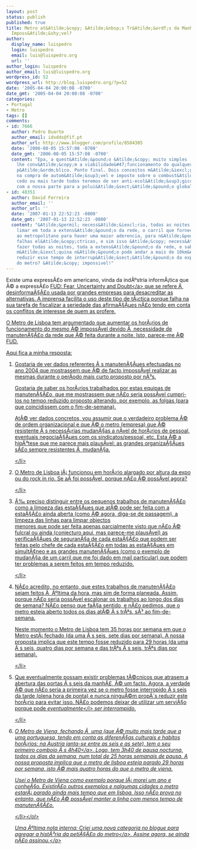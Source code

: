 ```yaml
---
layout: post
status: publish
published: true
title: Metro at&Atilde;&copy; &Atilde;&nbsp;s Tr&Atilde;&ordf;s da Manh&Atilde;&pound;
  Imposs&Atilde;&shy;vel?
author:
  display_name: luispedro
  login: luispedro
  email: luis@luispedro.org
  url: ''
author_login: luispedro
author_email: luis@luispedro.org
wordpress_id: 52
wordpress_url: http://blog.luispedro.org/?p=52
date: '2005-04-04 20:00:08 -0700'
date_gmt: '2005-04-04 20:00:08 -0700'
categories:
- Portugal
- Metro
tags: []
comments:
- id: 7666
  author: Pedro Duarte
  author_email: idsdds@fif.pt
  author_url: http://www.blogger.com/profile/8504305
  date: '2006-08-05 15:57:08 -0700'
  date_gmt: '2006-08-05 15:57:08 -0700'
  content: "Epa, a quest&Atilde;&pound;o &Atilde;&copy; muito simples : o estado nao
    lhe conv&Atilde;&copy;m a viabilidade&#47;funcionamento do qualquer transporte
    p&Atilde;&ordm;blico. Ponto final. Dois conceitos m&Atilde;&iexcl;gicos : imposto
    na compra de autom&Atilde;&sup3;vel e imposto sobre o combust&Atilde;&shy;vel.\r\n\r\nMais
    cedo ou mais tarde todos teremos de ser anti-ecol&Atilde;&sup3;gicos e contribuirmos
    com a nossa parte para a polui&Atilde;&sect;&Atilde;&pound;o global."
- id: 48351
  author: David Ferreira
  author_email: ''
  author_url: ''
  date: '2007-01-13 22:52:23 -0800'
  date_gmt: '2007-01-13 22:52:23 -0800'
  content: "&Atilde;&permil; necess&Atilde;&iexcl;rio, todas as noites, uma m&Atilde;&iexcl;quina
    limar em toda a extens&Atilde;&pound;o da rede, o carril que fornece electricidade
    ao metropolitano para haver uma maior aderencia, para n&Atilde;&pound;o haver
    falhas el&Atilde;&copy;ctricas, e sim isso &Atilde;&copy; necess&Atilde;&iexcl;rio
    fazer todas as noites, toda a extens&Atilde;&pound;o da rede, e sabendo que essa
    m&Atilde;&iexcl;quina n&Atilde;&pound;o pode andar a mais de 10km&#47;h como querem
    reduzir esse tempo de interrup&Atilde;&sect;&Atilde;&pound;o da explora&Atilde;&sect;&Atilde;&pound;o
    do metro? &Atilde;&copy; impossivel!"
---
```

<p>Existe uma express&Atilde;&pound;o em americano, vinda da ind&Atilde;&ordm;stria inform&Atilde;&iexcl;tica que &Atilde;&copy; a express&Atilde;&pound;o <a href="http:&#47;&#47;en.wikipedia.org&#47;wiki&#47;FUD">FUD: Fear, Uncertainty and Doubt<&#47;a> que se refere &Atilde;&nbsp; desinforma&Atilde;&sect;&Atilde;&pound;o usada por grandes empresas para desacreditar as alternativas. A imprensa facilita o uso deste tipo de t&Atilde;&iexcl;ctica porque falha na sua tarefa de fiscalizar a seriedade das afirma&Atilde;&sect;&Atilde;&micro;es n&Atilde;&pound;o tendo em conta os conflitos de interesse de quem as profere.</p>
<p>O Metro de Lisboa tem argumentado que aumentar os hor&Atilde;&iexcl;rios de funcionamento do mesmo &Atilde;&copy; imposs&Atilde;&shy;vel devido &Atilde;&nbsp; necessidade de manuten&Atilde;&sect;&Atilde;&pound;o da rede que &Atilde;&copy; feita durante a noite. Isto, parece-me &Atilde;&copy; FUD.</p>
<p>Aqui fica a minha resposta:</p>
<ol>
<li>Gostaria de ver dados referentes &Atilde;&nbsp;s manuten&Atilde;&sect;&Atilde;&micro;es efectuadas no ano 2004 que mostrassem que &Atilde;&copy; de facto imposs&Atilde;&shy;vel realizar as mesmas durante o per&Atilde;&shy;odo mais curto proposto por n&Atilde;&sup3;s.
<p>Gostaria de saber os hor&Atilde;&iexcl;rios trabalhados por estas equipas de manuten&Atilde;&sect;&Atilde;&pound;o, que me mostrassem que n&Atilde;&pound;o seria poss&Atilde;&shy;vel cumpri-los no tempo reduzido proposto alterando, por exemplo, as folgas (para que coincidissem com o fim-de-semana).</p>
<p>At&Atilde;&copy; ver dados concretos, vou assumir que o verdadeiro problema &Atilde;&copy; de ordem  organizacional e que &Atilde;&copy; o metro (empresa) que &Atilde;&copy; resistente &Atilde;&nbsp;s necess&Atilde;&iexcl;rias  mudan&Atilde;&sect;as a n&Atilde;&shy;vel de hor&Atilde;&iexcl;rios de pessoal, eventuais negocia&Atilde;&sect;&Atilde;&micro;es com os sindicatos&#47;pessoal, etc. Esta &Atilde;&copy; a hip&Atilde;&sup3;tese que me parece mais plaus&Atilde;&shy;vel: as grandes organiza&Atilde;&sect;&Atilde;&micro;es s&Atilde;&pound;o sempre resistentes &Atilde;&nbsp; mudan&Atilde;&sect;a.</p>
<p><&#47;li>
<li> O Metro de Lisboa j&Atilde;&iexcl; funcionou em hor&Atilde;&iexcl;rio alargado por altura da expo ou do rock in rio. Se a&Atilde;&shy; foi poss&Atilde;&shy;vel, porque n&Atilde;&pound;o &Atilde;&copy; poss&Atilde;&shy;vel agora?</p>
<p><&#47;li>
<li> &Atilde;&permil; preciso distinguir entre os pequenos trabalhos de manuten&Atilde;&sect;&Atilde;&pound;o como a limpeza das esta&Atilde;&sect;&Atilde;&micro;es que at&Atilde;&copy; pode ser feita com a esta&Atilde;&sect;&Atilde;&pound;o ainda aberta (como &Atilde;&copy; agora, diga-se de passagem), a limpeza das linhas para limpar objectos<br />
menores que pode ser feita apenas parcialmente visto que n&Atilde;&pound;o &Atilde;&copy; fulcral ou ainda (conjecturo aqui, mas parece-me plaus&Atilde;&shy;vel) as verifica&Atilde;&sect;&Atilde;&micro;es de seguran&Atilde;&sect;a de cada esta&Atilde;&sect;&Atilde;&pound;o que podem ser feitas pelo chefe de cada esta&Atilde;&sect;&Atilde;&pound;o em todas as esta&Atilde;&sect;&Atilde;&micro;es em simult&Atilde;&cent;neo e as grandes manuten&Atilde;&sect;&Atilde;&micro;es (como o exemplo de mudan&Atilde;&sect;a de um carril que me foi dado em mail particular) que podem ter problemas a serem feitos em tempo reduzido.</p>
<p><&#47;li>
<li> N&Atilde;&pound;o acredito, no entanto, que estes trabalhos de manuten&Atilde;&sect;&Atilde;&pound;o sejam feitos &Atilde;&nbsp; &Atilde;&ordm;ltima da hora, mas sim de forma planeada. Assim, porque n&Atilde;&pound;o seria poss&Atilde;&shy;vel escalonar os trabalhos ao longo dos dias de semana? N&Atilde;&pound;o penso que fa&Atilde;&sect;a sentido, e n&Atilde;&pound;o pedimos, que o metro esteja aberto todos os dias at&Atilde;&copy; &Atilde;&nbsp;s tr&Atilde;&ordf;s, s&Atilde;&sup3; ao fim-de-semana.</p>
<p>Neste momento o Metro de Lisboa tem 35 horas por semana em que o Metro est&Atilde;&iexcl; fechado (da uma &Atilde;&nbsp;s seis, sete dias por semana). A nossa proposta implica que este tempo fosse reduzido para 29 horas (da uma &Atilde;&nbsp;s seis, quatro dias por semana e das tr&Atilde;&ordf;s &Atilde;&nbsp;s seis, tr&Atilde;&ordf;s dias por semana).</p>
<p><&#47;li>
<li> Que eventualmente possam existir problemas t&Atilde;&copy;cnicos que atrasem a abertura das portas &Atilde;&nbsp;s seis da manh&Atilde;&pound;, &Atilde;&copy; um facto. Agora, a verdade &Atilde;&copy; que n&Atilde;&pound;o seria a primeira vez se o metro fosse interropido &Atilde;&nbsp;s seis da tarde (plena hora de ponta) e nunca ningu&Atilde;&copy;m prop&Atilde;&acute;s reduzir este hor&Atilde;&iexcl;rio para evitar isso. N&Atilde;&pound;o podemos deixar de utilizar um servi&Atilde;&sect;o porque pode <i>eventualmente<&#47;i> ser interrompido.</p>
<p><&#47;li>
<li> O Metro de Viena, fechando &Atilde;&nbsp; uma (que &Atilde;&copy; muito mais tarde que a uma portuguesa, tendo em conta as diferen&Atilde;&sect;as culturais e habitos hor&Atilde;&iexcl;rios: na Austria janta-se entre as seis e as sete), tem o seu <a href="http:&#47;&#47;homepage.univie.ac.at&#47;horst.prillinger&#47;metro&#47;english&#47;timetables.html">primeiro comboio &Atilde;&nbsp;s 4h40<&#47;a>. Logo, tem 3h40 de pausa nocturna, todos os dias da semana, num total de 25 horas semanais de pausa. A nossa proposta implica que o metro de lisboa esteja parado 29 horas por semana, isto &Atilde;&copy; mais quatro horas do que o metro de viena.</p>
<p>Usei o Metro de Viena como exemplo porque l&Atilde;&iexcl; morei um ano e conhe&Atilde;&sect;o. Existir&Atilde;&pound;o outros exemplos e nalgumas cidades o metro estar&Atilde;&iexcl; parado ainda mais tempo que em lisboa. Isso n&Atilde;&pound;o prova no entanto, que n&Atilde;&pound;o &Atilde;&copy; poss&Atilde;&shy;vel manter a linha com menos tempo de manuten&Atilde;&sect;&Atilde;&pound;o.</p>
<p><&#47;li><&#47;ol></p>
<p>Uma &Atilde;&ordm;ltima nota interna: Criei uma nova categoria no blogue para agregar a <a href="http:&#47;&#47;blog.luispedro.org&#47;index.php?cat=4">hist&Atilde;&sup3;ria da peti&Atilde;&sect;&Atilde;&pound;o do metro<&#47;a>. <a href="http:&#47;&#47;www.petitiononline.com&#47;metro3h&#47;petition.html">Assine agora, se ainda n&Atilde;&pound;o assinou.<&#47;a></p>
